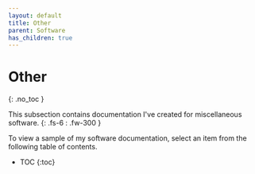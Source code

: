 ```yaml
---
layout: default
title: Other
parent: Software
has_children: true
---
```


# Other
{: .no_toc }

This subsection contains documentation I've created for miscellaneous software.
{: .fs-6 : .fw-300 }

To view a sample of my software documentation, select an item from the following table of contents.

- TOC
{:toc}
